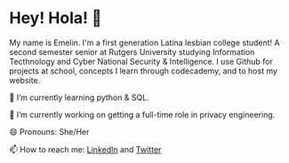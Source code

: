 # Hey! Hola! 👋

My name is Emelin. I'm a first generation Latina lesbian college student! A second semester senior at Rutgers University studying Information Tecthnology and Cyber National Security & Intelligence. I use Github for projects at school, concepts I learn through codecademy, and to host my website.

🌱 I’m currently learning python & SQL.

🔭 I’m currently working on getting a full-time role in privacy engineering.

😄 Pronouns: She/Her

📫 How to reach me: [LinkedIn](https://www.linkedin.com/in/emelinflores01/) and [Twitter](https://twitter.com/fsemmha)
